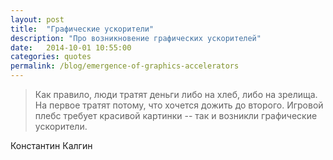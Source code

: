 ```yaml
---
layout: post
title:  "Графические ускорители"
description: "Про возникновение графических ускорителей"
date:   2014-10-01 10:55:00
categories: quotes
permalink: /blog/emergence-of-graphics-accelerators
---
```


>Как правило, люди тратят деньги либо на хлеб, либо на зрелища. На первое тратят потому, что хочется дожить до второго. Игровой плебс требует красивой картинки -- так и возникли графические ускорители.

Константин Калгин